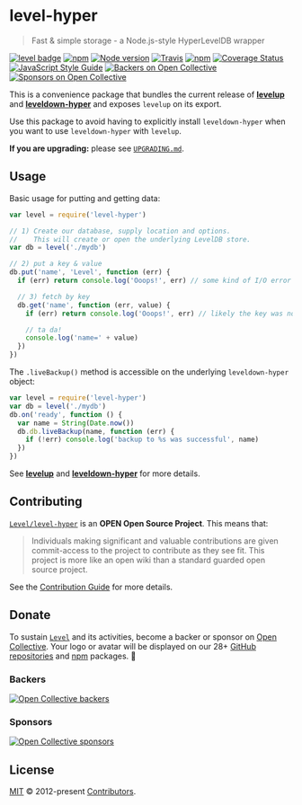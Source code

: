 # level-hyper

> Fast & simple storage - a Node.js-style HyperLevelDB wrapper

[![level badge][level-badge]](https://github.com/Level/awesome)
[![npm](https://img.shields.io/npm/v/level-hyper.svg?label=&logo=npm)](https://www.npmjs.com/package/level-hyper)
[![Node version](https://img.shields.io/node/v/level-hyper.svg)](https://www.npmjs.com/package/level-hyper)
[![Travis](https://img.shields.io/travis/com/Level/level-hyper.svg?logo=travis&label=)](https://travis-ci.com/Level/level-hyper)
[![npm](https://img.shields.io/npm/dm/level-hyper.svg?label=dl)](https://www.npmjs.com/package/level-hyper)
[![Coverage Status](https://coveralls.io/repos/github/Level/level-hyper/badge.svg)](https://coveralls.io/github/Level/level-hyper)
[![JavaScript Style Guide](https://img.shields.io/badge/code_style-standard-brightgreen.svg)](https://standardjs.com)
[![Backers on Open Collective](https://opencollective.com/level/backers/badge.svg?color=orange)](#backers)
[![Sponsors on Open Collective](https://opencollective.com/level/sponsors/badge.svg?color=orange)](#sponsors)

This is a convenience package that bundles the current release of **[levelup](https://github.com/Level/levelup)** and **[leveldown-hyper](https://github.com/Level/leveldown-hyper)** and exposes `levelup` on its export.

Use this package to avoid having to explicitly install `leveldown-hyper` when you want to use `leveldown-hyper` with `levelup`.

**If you are upgrading:** please see [`UPGRADING.md`](UPGRADING.md).

## Usage

Basic usage for putting and getting data:

```js
var level = require('level-hyper')

// 1) Create our database, supply location and options.
//    This will create or open the underlying LevelDB store.
var db = level('./mydb')

// 2) put a key & value
db.put('name', 'Level', function (err) {
  if (err) return console.log('Ooops!', err) // some kind of I/O error

  // 3) fetch by key
  db.get('name', function (err, value) {
    if (err) return console.log('Ooops!', err) // likely the key was not found

    // ta da!
    console.log('name=' + value)
  })
})
```

The `.liveBackup()` method is accessible on the underlying `leveldown-hyper` object:

```js
var level = require('level-hyper')
var db = level('./mydb')
db.on('ready', function () {
  var name = String(Date.now())
  db.db.liveBackup(name, function (err) {
    if (!err) console.log('backup to %s was successful', name)
  })
})
```

See **[levelup](https://github.com/Level/levelup)** and **[leveldown-hyper](https://github.com/Level/leveldown-hyper)** for more details.

## Contributing

[`Level/level-hyper`](https://github.com/Level/level-hyper) is an **OPEN Open Source Project**. This means that:

> Individuals making significant and valuable contributions are given commit-access to the project to contribute as they see fit. This project is more like an open wiki than a standard guarded open source project.

See the [Contribution Guide](https://github.com/Level/community/blob/master/CONTRIBUTING.md) for more details.

## Donate

To sustain [`Level`](https://github.com/Level) and its activities, become a backer or sponsor on [Open Collective](https://opencollective.com/level). Your logo or avatar will be displayed on our 28+ [GitHub repositories](https://github.com/Level) and [npm](https://www.npmjs.com/) packages. 💖

### Backers

[![Open Collective backers](https://opencollective.com/level/backers.svg?width=890)](https://opencollective.com/level)

### Sponsors

[![Open Collective sponsors](https://opencollective.com/level/sponsors.svg?width=890)](https://opencollective.com/level)

## License

[MIT](LICENSE.md) © 2012-present [Contributors](CONTRIBUTORS.md).

[level-badge]: https://leveljs.org/img/badge.svg
